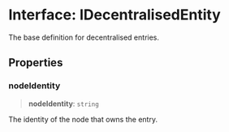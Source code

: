 # Interface: IDecentralisedEntity

The base definition for decentralised entries.

## Properties

### nodeIdentity

> **nodeIdentity**: `string`

The identity of the node that owns the entry.
